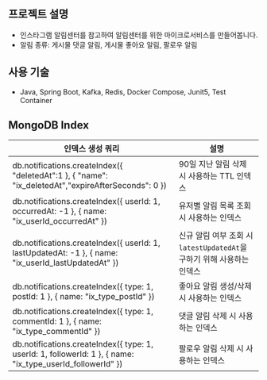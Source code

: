 ## 프로젝트 설명
- 인스타그램 알림센터를 참고하여 알림센터를 위한 마이크로서비스를 만들어봅니다.
- 알림 종류: 게시물 댓글 알림, 게시물 좋아요 알림, 팔로우 알림

## 사용 기술
- Java, Spring Boot, Kafka, Redis, Docker Compose, Junit5, Test Container

## MongoDB Index
| 인덱스 생성 쿼리                                                                                               | 설명                                                      |
|------------------------------------------------------------------------------------------------------------|-----------------------------------------------------------|
| db.notifications.createIndex({ "deletedAt":1 }, { "name": "ix_deletedAt","expireAfterSeconds": 0 })        | 90일 지난 알림 삭제 시 사용하는 TTL 인덱스                         |
| db.notifications.createIndex({ userId: 1, occurredAt: -1 }, { name: "ix_userId_occurredAt" })              | 유저별 알림 목록 조회 시 사용하는 인덱스                            |
| db.notifications.createIndex({ userId: 1, lastUpdatedAt: -1 }, { name: "ix_userId_lastUpdatedAt" })        | 신규 알림 여부 조회 시 `latestUpdatedAt`을 구하기 위해 사용하는 인덱스 |
| db.notifications.createIndex({ type: 1, postId: 1 }, { name: "ix_type_postId" })                           | 좋아요 알림 생성/삭제 시 사용하는 인덱스                            |
| db.notifications.createIndex({ type: 1, commentId: 1 }, { name: "ix_type_commentId" })                     | 댓글 알림 삭제 시 사용하는 인덱스                                  |
| db.notifications.createIndex({ type: 1, userId: 1, followerId: 1 }, { name: "ix_type_userId_followerId" }) | 팔로우 알림 삭제 시 사용하는 인덱스                               |